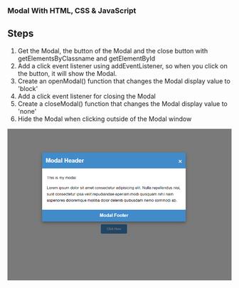 ﻿### Modal With HTML, CSS & JavaScript

## Steps
 
1. Get the Modal, the button of the Modal and the close button with getElementsByClassname and getElementById
2. Add a click event listener using addEventListener, so when you click on the button, it will show the Modal.
3. Create an openModal() function that changes the Modal display value to 'block'
4. Add a click event listener for closing the Modal
5. Create a closeModal() function that changes the Modal display value to 'none'
6. Hide the Modal when clicking outside of the Modal window

![Modal](/preview.png)
